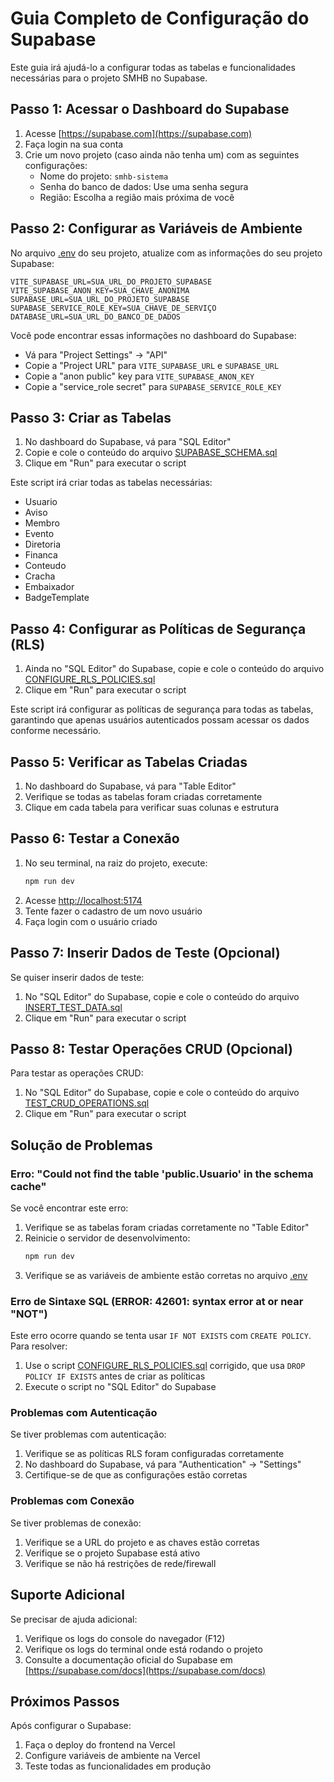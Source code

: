 # Guia Completo de Configuração do Supabase

Este guia irá ajudá-lo a configurar todas as tabelas e funcionalidades necessárias para o projeto SMHB no Supabase.

## Passo 1: Acessar o Dashboard do Supabase

1. Acesse [https://supabase.com](https://supabase.com)
2. Faça login na sua conta
3. Crie um novo projeto (caso ainda não tenha um) com as seguintes configurações:
   - Nome do projeto: `smhb-sistema`
   - Senha do banco de dados: Use uma senha segura
   - Região: Escolha a região mais próxima de você

## Passo 2: Configurar as Variáveis de Ambiente

No arquivo [.env](file:///c:/Users/sergi/Downloads/smhb-sistema-main/smhb-sistema-main/.env) do seu projeto, atualize com as informações do seu projeto Supabase:

```env
VITE_SUPABASE_URL=SUA_URL_DO_PROJETO_SUPABASE
VITE_SUPABASE_ANON_KEY=SUA_CHAVE_ANONIMA
SUPABASE_URL=SUA_URL_DO_PROJETO_SUPABASE
SUPABASE_SERVICE_ROLE_KEY=SUA_CHAVE_DE_SERVIÇO
DATABASE_URL=SUA_URL_DO_BANCO_DE_DADOS
```

Você pode encontrar essas informações no dashboard do Supabase:
- Vá para "Project Settings" → "API"
- Copie a "Project URL" para `VITE_SUPABASE_URL` e `SUPABASE_URL`
- Copie a "anon public" key para `VITE_SUPABASE_ANON_KEY`
- Copie a "service_role secret" para `SUPABASE_SERVICE_ROLE_KEY`

## Passo 3: Criar as Tabelas

1. No dashboard do Supabase, vá para "SQL Editor"
2. Copie e cole o conteúdo do arquivo [SUPABASE_SCHEMA.sql](file:///c:/Users/sergi/Downloads/smhb-sistema-main/smhb-sistema-main/SUPABASE_SCHEMA.sql)
3. Clique em "Run" para executar o script

Este script irá criar todas as tabelas necessárias:
- Usuario
- Aviso
- Membro
- Evento
- Diretoria
- Financa
- Conteudo
- Cracha
- Embaixador
- BadgeTemplate

## Passo 4: Configurar as Políticas de Segurança (RLS)

1. Ainda no "SQL Editor" do Supabase, copie e cole o conteúdo do arquivo [CONFIGURE_RLS_POLICIES.sql](file:///c:/Users/sergi/Downloads/smhb-sistema-main/smhb-sistema-main/CONFIGURE_RLS_POLICIES.sql)
2. Clique em "Run" para executar o script

Este script irá configurar as políticas de segurança para todas as tabelas, garantindo que apenas usuários autenticados possam acessar os dados conforme necessário.

## Passo 5: Verificar as Tabelas Criadas

1. No dashboard do Supabase, vá para "Table Editor"
2. Verifique se todas as tabelas foram criadas corretamente
3. Clique em cada tabela para verificar suas colunas e estrutura

## Passo 6: Testar a Conexão

1. No seu terminal, na raiz do projeto, execute:
   ```bash
   npm run dev
   ```
2. Acesse [http://localhost:5174](http://localhost:5174)
3. Tente fazer o cadastro de um novo usuário
4. Faça login com o usuário criado

## Passo 7: Inserir Dados de Teste (Opcional)

Se quiser inserir dados de teste:

1. No "SQL Editor" do Supabase, copie e cole o conteúdo do arquivo [INSERT_TEST_DATA.sql](file:///c:/Users/sergi/Downloads/smhb-sistema-main/smhb-sistema-main/INSERT_TEST_DATA.sql)
2. Clique em "Run" para executar o script

## Passo 8: Testar Operações CRUD (Opcional)

Para testar as operações CRUD:

1. No "SQL Editor" do Supabase, copie e cole o conteúdo do arquivo [TEST_CRUD_OPERATIONS.sql](file:///c:/Users/sergi/Downloads/smhb-sistema-main/smhb-sistema-main/TEST_CRUD_OPERATIONS.sql)
2. Clique em "Run" para executar o script

## Solução de Problemas

### Erro: "Could not find the table 'public.Usuario' in the schema cache"

Se você encontrar este erro:

1. Verifique se as tabelas foram criadas corretamente no "Table Editor"
2. Reinicie o servidor de desenvolvimento:
   ```bash
   npm run dev
   ```
3. Verifique se as variáveis de ambiente estão corretas no arquivo [.env](file:///c:/Users/sergi/Downloads/smhb-sistema-main/smhb-sistema-main/.env)

### Erro de Sintaxe SQL (ERROR: 42601: syntax error at or near "NOT")

Este erro ocorre quando se tenta usar `IF NOT EXISTS` com `CREATE POLICY`. Para resolver:

1. Use o script [CONFIGURE_RLS_POLICIES.sql](file:///c:/Users/sergi/Downloads/smhb-sistema-main/smhb-sistema-main/CONFIGURE_RLS_POLICIES.sql) corrigido, que usa `DROP POLICY IF EXISTS` antes de criar as políticas
2. Execute o script no "SQL Editor" do Supabase

### Problemas com Autenticação

Se tiver problemas com autenticação:

1. Verifique se as políticas RLS foram configuradas corretamente
2. No dashboard do Supabase, vá para "Authentication" → "Settings"
3. Certifique-se de que as configurações estão corretas

### Problemas com Conexão

Se tiver problemas de conexão:

1. Verifique se a URL do projeto e as chaves estão corretas
2. Verifique se o projeto Supabase está ativo
3. Verifique se não há restrições de rede/firewall

## Suporte Adicional

Se precisar de ajuda adicional:

1. Verifique os logs do console do navegador (F12)
2. Verifique os logs do terminal onde está rodando o projeto
3. Consulte a documentação oficial do Supabase em [https://supabase.com/docs](https://supabase.com/docs)

## Próximos Passos

Após configurar o Supabase:

1. Faça o deploy do frontend na Vercel
2. Configure variáveis de ambiente na Vercel
3. Teste todas as funcionalidades em produção